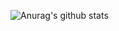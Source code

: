 ![Anurag's github stats](https://github-readme-stats.vercel.app/api?username=Colsine&show_icons=true)
